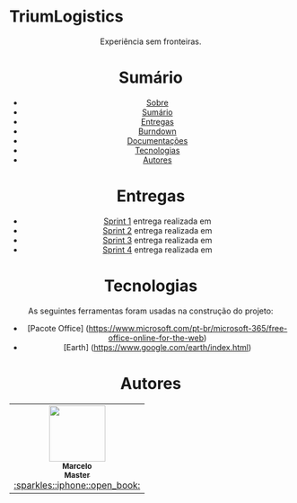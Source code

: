 ﻿# TriumLogistics

<div align="center">
 
<p align="center">Experiência sem fronteiras.</p>


# Sumário

   * [Sobre](#TriumLogistics)
   * [Sumário](#sumário)
   * [Entregas](#entregas)
   * [Burndown](#burndown)
   * [Documentações](#documentações)
   * [Tecnologias](#tecnologias)
   * [Autores](#autores)

# Entregas

- [Sprint 1](https://github.com/marcelouchoas/Trium-Logistics/blob/Sprint-1/README.md) entrega realizada em 
- [Sprint 2]() entrega realizada em 
- [Sprint 3]() entrega realizada em 
- [Sprint 4]() entrega realizada em 

# Tecnologias

As seguintes ferramentas foram usadas na construção do projeto:

- [Pacote Office] (https://www.microsoft.com/pt-br/microsoft-365/free-office-online-for-the-web)
- [Earth] (https://www.google.com/earth/index.html)

# Autores

<table align="center">
  <tr>
    <td align="center"><a href="https://github.com/marcelouchoas"><img src="https://avatars.githubusercontent.com/u/56437644?v=4" width="100px;" alt=""/><br /><sub><b>Marcelo<br>Master</b></sub></a><br /><a href="https://github.com/marcelouchoas/Trium-Logistics" title="Master">:sparkles::iphone::open_book:</a></td>

</table>
